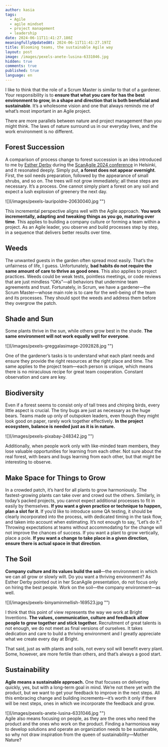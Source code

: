```yaml
---
author: kasia
tags:
  - Agile
  - agile mindset
  - project management
  - leadership
date: 2024-06-11T11:41:27.180Z
meaningfullyUpdatedAt: 2024-06-11T11:41:27.197Z
title: Blooming teams, the sustainable Agile way
layout: post
image: /images/pexels-anete-lusina-6331046.jpg
hidden: true
comments: true
published: true
language: en
---
```

I like to think that the role of a Scrum Master is similar to that of a gardener. Your responsibility is to **ensure that what you care for has the best environment to grow, in a shape and direction that is both beneficial and sustainable**. It’s a wholesome vision and one that always reminds me of what’s most important in an Agile project.

There are more parallels between nature and project management than you might think. The laws of nature surround us in our everyday lives, and the work environment is no different.

## Forest Succession

A comparison of process change to forest succession is an idea introduced to me by [Esther Derby](https://estherderby.com/) during the [ScanAgile 2024 conference](https://www.scan-agile.org/previous/scanagile-2024/program-2024/) in Helsinki, and it resonated deeply. Simply put, **a forest does not appear overnight**. First, the soil needs preparation, followed by the appearance of small shrubs, and so on. The trees will not grow immediately; all these steps are necessary. It’s a process. One cannot simply plant a forest on any soil and expect a lush explosion of greenery the next day.

<div className="image">![](/images/pexels-lauripoldre-20630040.jpg "")</div>

This incremental perspective aligns well with the Agile approach. **You work incrementally, adapting and tweaking things as you go, maturing over time**. This applies to building a company culture or forming a team within a project. As an Agile leader, you observe and build processes step by step, in a sequence that delivers better results over time.

## Weeds

The unwanted guests in the garden often spread most easily. That’s the unfairness of life, I guess. Unfortunately, **bad habits do not require the same amount of care to thrive as good ones**. This also applies to project practices. Weeds could be weak tests, pointless meetings, or code reviews that are just mindless “OKs”—all behaviors that undermine team agreements and trust. Fortunately, in Scrum, we have a gardener—the Scrum Master—whose main role is to care for the well-being of the team and its processes. They should spot the weeds and address them before they overgrow the patch.

## Shade and Sun

Some plants thrive in the sun, while others grow best in the shade. **The same environment will not work equally well for everyone**. 

<div className="image">![](/images/pexels-greggalasimage-2092828.jpg "")</div>

One of the gardener’s tasks is to understand what each plant needs and ensure they provide the right resources at the right place and time. The same applies to the project team—each person is unique, which means there is no miraculous recipe for great team cooperation. Constant observation and care are key.

## Biodiversity

Even if a forest seems to consist only of tall trees and chirping birds, every little aspect is crucial. The tiny bugs are just as necessary as the huge bears. Teams made up only of outspoken leaders, even though they might look good on paper, rarely work together effectively. **In the project ecosystem, balance is needed just as it is in nature.** 

<div className="image">![](/images/pexels-pixabay-248342.jpg "")</div>

Additionally, when people work only with like-minded team members, they lose valuable opportunities for learning from each other. Not sure about the real forest, with bears and bugs learning from each other, but that might be interesting to observe.

## Make Space for Things to Grow

In a crowded patch, it’s hard for all plants to grow harmoniously. The fastest-growing plants can take over and crowd out the others. Similarly, in today’s packed projects, you cannot expect additional processes to fit in easily by themselves. **If you want a given practice or technique to happen, plan a slot for it**. If you’d like to introduce some QA testing, it should be clearly incorporated into the process, with dedicated timing in the task flow, and taken into account when estimating. It’s not enough to say, “Let’s do it.” Throwing expectations at teams without accommodating for the change will not improve the chances of success. If you want a plant to grow vertically, place a pole. **If you want a change to take place in a given direction, ensure there is actual space in that direction**.

## The Soil

**Company culture and its values build the soil**—the environment in which we can all grow or slowly wilt. Do you want a thriving environment? As Esther Derby pointed out in her ScanAgile presentation, do not focus only on hiring the best people. Work on the soil—the company environment—as well. 

<div className="image">![](/images/pexels-binyaminmellish-169523.jpg "")</div>

I think that this point of view represents the way we work at Bright Inventions. **The values, communication, culture and feedback allow people to grow together and stick together.** Recruitment of great talents  is not enough, we do not meet as final versions of ourselves. It takes dedication and care to build a thriving environment and I greatly appreciate what we create every day at Bright.

That said, just as with plants and soils, not every soil will benefit every plant. Some, however, are more fertile than others, and that’s always a good start.

## Sustainability

**Agile means a sustainable approach.** One that focuses on delivering quickly, yes, but with a long-term goal in mind. We’re not there yet with the product, but we want to get your feedback to improve in the next steps. All this embracing change and building increments—it’s worth it only if there will be next steps, ones in which we incorporate the feedback and grow. 
<div className="image">![](/images/pexels-anete-lusina-6331046.jpg "")</div>
Agile also means focusing on people, as they are the ones who need the product and the ones who work on the product. Finding a harmonious way to develop solutions and operate an organization needs to be sustainable, so why not draw inspiration from the queen of sustainability—Mother Nature?